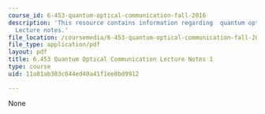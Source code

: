 ```yaml
---
course_id: 6-453-quantum-optical-communication-fall-2016
description: 'This resource contains information regarding  quantum optical communication:
  Lecture notes.'
file_location: /coursemedia/6-453-quantum-optical-communication-fall-2016/11a81ab383c044ed40a41f1ee8bd9912_MIT6_453F16_Lect1.pdf
file_type: application/pdf
layout: pdf
title: 6.453 Quantum Optical Communication Lecture Notes 1
type: course
uid: 11a81ab383c044ed40a41f1ee8bd9912

---
```

None